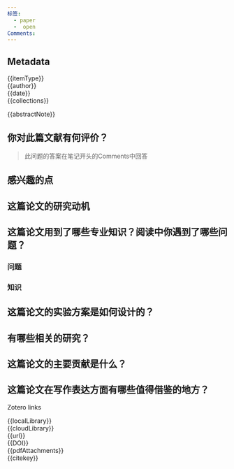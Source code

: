 ```yaml
---
标签:
  - paper
  -  open
Comments:
---
```

## Metadata
{{itemType}}      
{{author}}      
{{date}}   
{{collections}}   
  

{{abstractNote}}

## 你对此篇文献有何评价？

>此问题的答案在笔记开头的Comments中回答


## 感兴趣的点



## 这篇论文的研究动机




## 这篇论文用到了哪些专业知识？阅读中你遇到了哪些问题？ 
### 问题
### 知识


## 这篇论文的实验方案是如何设计的？ 




## 有哪些相关的研究？




## 这篇论文的主要贡献是什么？



## 这篇论文在写作表达方面有哪些值得借鉴的地方？





Zotero links

{{localLibrary}}    
{{cloudLibrary}}  
{{url}}  
{{DOI}}    
{{pdfAttachments}}  
{{citekey}}